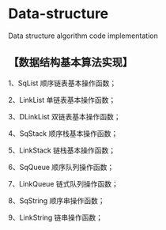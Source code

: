 
# Data-structure 
  Data structure algorithm code implementation

【数据结构基本算法实现】
--------------------------------------------------------------------------------------

1、SqList     顺序链表基本操作函数；

2、LinkList   单链表基本操作函数；

3、DLinkList  双链表基本操作函数；

4、SqStack    顺序栈基本操作函数；

5、LinkStack  链栈基本操作函数；

6、SqQueue    顺序队列操作函数；

7、LinkQueue  链式队列操作函数；

8、SqString   顺序串操作函数；

9、LinkString 链串操作函数；